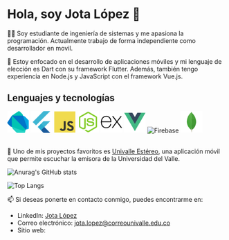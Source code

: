 # Hola, soy Jota López 👋

👨‍🎓 Soy estudiante de ingeniería de sistemas y me apasiona la programación. Actualmente trabajo de forma independiente como desarrollador en movil.

🚀 Estoy enfocado en el desarrollo de aplicaciones móviles y mi lenguaje de elección es Dart con su framework Flutter. Además, también tengo experiencia en Node.js y JavaScript con el framework Vue.js.

## Lenguajes y tecnologías

<div>
<img src="https://raw.githubusercontent.com/devicons/devicon/master/icons/dart/dart-original.svg" alt="Dart" width="50"/>
<img src="https://raw.githubusercontent.com/devicons/devicon/master/icons/flutter/flutter-original.svg" alt="Flutter" width="50"/>
<img src="https://raw.githubusercontent.com/devicons/devicon/master/icons/javascript/javascript-original.svg" alt="JavaScript" width="50"/>
<img src="https://raw.githubusercontent.com/devicons/devicon/master/icons/nodejs/nodejs-original.svg" alt="Node.js" width="50"/>
<img src="https://raw.githubusercontent.com/devicons/devicon/master/icons/express/express-original.svg" alt="Node.js" width="50"/>
<img src="https://raw.githubusercontent.com/devicons/devicon/master/icons/vuejs/vuejs-original.svg" alt="Vue.js" width="50"/>
<img src="https://www.vectorlogo.zone/logos/firebase/firebase-icon.svg" alt="Firebase" width="50"/>
<img src="https://raw.githubusercontent.com/devicons/devicon/master/icons/mongodb/mongodb-original.svg" alt="MongoDB" width="50"/>
</div>

<br>

🔭 Uno de mis proyectos favoritos es [Univalle Estéreo](https://play.google.com/store/apps/details?id=co.edu.univalle.emisora.univalle_estereo), una aplicación móvil que permite escuchar la emisora de la Universidad del Valle.

![Anurag's GitHub stats](https://github-readme-stats.vercel.app/api?username=code3743&theme=dark&show_icons=true)

![Top Langs](https://github-readme-stats.vercel.app/api/top-langs/?username=code3743&layout=compact&theme=dark)


📫 Si deseas ponerte en contacto conmigo, puedes encontrarme en:

- LinkedIn: [Jota López]()
- Correo electrónico: [jota.lopez@correounivalle.edu.co](mailto:jota.lopez@correounivalle.edu.co)
- Sitio web: []()

